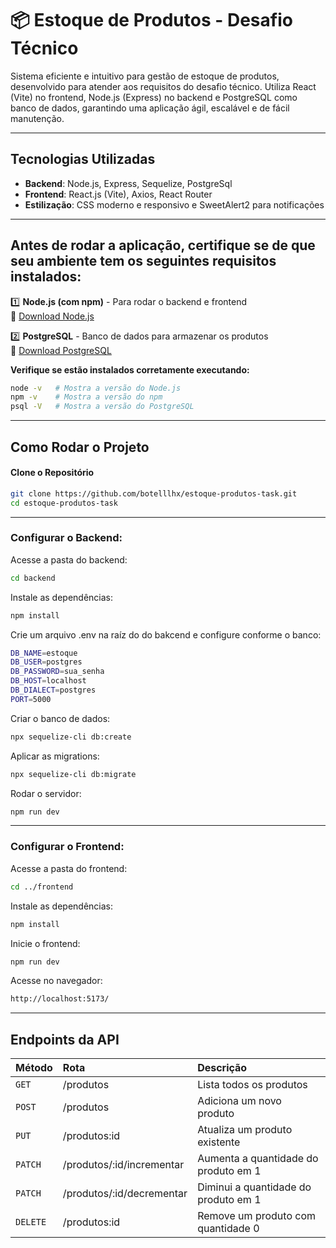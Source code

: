 # 📦 Estoque de Produtos - Desafio Técnico

Sistema eficiente e intuitivo para gestão de estoque de produtos, desenvolvido para atender aos requisitos do desafio técnico. Utiliza React (Vite) no frontend, Node.js (Express) no backend e PostgreSQL como banco de dados, garantindo uma aplicação ágil, escalável e de fácil manutenção.

---

## Tecnologias Utilizadas

- **Backend**: Node.js, Express, Sequelize, PostgreSql
- **Frontend**: React.js (Vite), Axios, React Router
- **Estilização**: CSS moderno e responsivo e SweetAlert2 para notificações

---

## Antes de rodar a aplicação, certifique se de que seu ambiente tem os seguintes requisitos instalados:  

1️⃣ **Node.js (com npm)** - Para rodar o backend e frontend  
🔗 [Download Node.js](https://nodejs.org/)  

2️⃣ **PostgreSQL** - Banco de dados para armazenar os produtos  
🔗 [Download PostgreSQL](https://www.postgresql.org/download/)  

**Verifique se estão instalados corretamente executando:**  
```bash
node -v   # Mostra a versão do Node.js
npm -v    # Mostra a versão do npm
psql -V   # Mostra a versão do PostgreSQL
```

---

## Como Rodar o Projeto

#### Clone o Repositório
```bash
git clone https://github.com/botelllhx/estoque-produtos-task.git
cd estoque-produtos-task
```

---

### Configurar o Backend: 

Acesse a pasta do backend:
```bash
cd backend
```

Instale as dependências:
```bash
npm install
```

Crie um arquivo .env na raíz do do bakcend e configure conforme o banco:
```bash
DB_NAME=estoque
DB_USER=postgres
DB_PASSWORD=sua_senha
DB_HOST=localhost
DB_DIALECT=postgres
PORT=5000
```

Criar o banco de dados:
```bash
npx sequelize-cli db:create
```

Aplicar as migrations:
```bash
npx sequelize-cli db:migrate
```

Rodar o servidor:
```bash
npm run dev
```

---

### Configurar o Frontend:

Acesse a pasta do frontend:
```bash
cd ../frontend
```

Instale as dependências:
```bash
npm install
```

Inicie o frontend:
```bash
npm run dev
```

Acesse no navegador:
```bash
http://localhost:5173/
```

---

## Endpoints da API

| Método | Rota | Descrição |
| :--- | :--- | :--- |
| `GET` | /produtos | Lista todos os produtos |
| `POST` | /produtos | Adiciona um novo produto |
| `PUT` | /produtos:id | Atualiza um produto existente |
| `PATCH` | /produtos/:id/incrementar | Aumenta a quantidade do produto em 1 |
| `PATCH` | /produtos/:id/decrementar | Diminui a quantidade do produto em 1 |
| `DELETE` | /produtos:id | Remove um produto com quantidade 0 |

